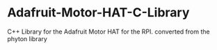 # Adafruit-Motor-HAT-C-Library
C++ Library for the Adafruit Motor HAT for the RPI.  converted from the phyton library
